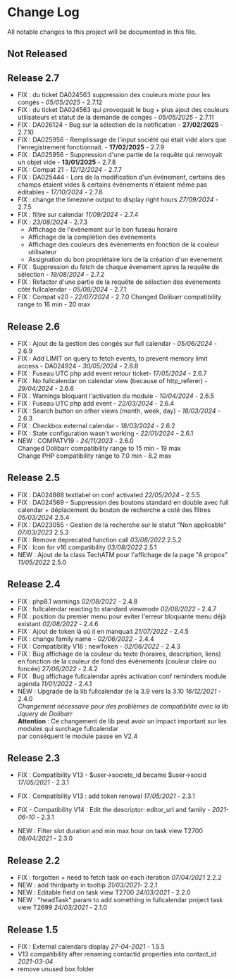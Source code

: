 # Change Log
All notable changes to this project will be documented in this file.

## Not Released



## Release 2.7
- FIX : du ticket DA024563 suppression des couleurs mixte pour les congés   - *05/05/2025* - 2.7.12
- FIX : du ticket DA024563 qui provoquait le bug + plus ajout des couleurs utilisateurs et statut de la demande de congés  - *05/05/2025* - 2.7.11  
- FIX : DA026124 - Bug sur la sélection de la notification - **27/02/2025** - 2.7.10
- FIX : DA025956 - Remplissage de l'input société qui était vidé alors que l'enregistrement fonctionnait. - **17/02/2025** - 2.7.9
- FIX : DA025956 - Suppression d'une partie de la requête qui renvoyait un objet vide - **13/01/2025** - 2.7.8 
- FIX : Compat 21 - *12/12/2024* - 2.7.7
- FIX : DA025444 - Lors de la modification d'un événement, certains des champs étaient vides & certains événements n'étaient même pas éditables - *17/10/2024* - 2.7.6
- FIX : change the timezone output to display right hours *27/09/2024* - 2.7.5
- FIX : filtre sur calendar *11/09/2024* - 2.7.4
- FIX : *23/08/2024* - 2.7.3
  - Affichage de l'évènement sur le bon fuseau horaire 
  - Affichage de la complétion des événements
  - Affichage des couleurs des évènements en fonction de la couleur utilisateur
  - Assignation du bon propriétaire lors de la création d'un évenement
- FIX : Suppression du fetch de chaque évenement apres la requête de sélection - *19/08/2024* - 2.7.2
- FIX : Refactor d'une partie de la requête de sélection des événements côté fullcalendar - *05/08/2024* - 2.7.1
- FIX : Compat v20 - *22/07/2024* - 2.7.0
  Changed Dolibarr compatibility range to 16 min - 20 max

## Release 2.6

- FIX : Ajout de la gestion des congés sur full calendar - *05/06/2024* - 2.6.9
- FIX : Add LIMIT on query to fetch events, to prevent memory limit access - DA024924 - *30/05/2024* - 2.6.8
- FIX : Fuseau UTC php add event retour ticket- *17/05/2024* - 2.6.7
- FIX : No fullcalendar on calendar view (because of http_referer) - *29/04/2024* - 2.6.6 
- FIX : Warnings bloquant l'activation du module - *10/04/2024* - 2.6.5
- FIX : Fuseau UTC php add event - *22/03/2024* - 2.6.4
- FIX : Search button on other views (month, week, day) - *18/03/2024* - 2.6.3
- FIX : Checkbox external calendar - *18/03/2024* - 2.6.2
- FIX : State configuration wasn't working - *22/01/2024* - 2.6.1
- NEW : COMPATV19 - *24/11/2023* - 2.6.0  
  Changed Dolibarr compatibility range to 15 min - 19 max  
  Change PHP compatibility range to 7.0 min - 8.2 max

## Release 2.5

- FIX :  DA024868 textlabel on conf activated *22/05/2024* - 2.5.5  
- FIX : DA024569 - Suppression des boutons standard en double avec full calendar + déplacement du bouton de recherche a coté des filtres *05/03/2024* 2.5.4
- FIX : DA023055 - Gestion de la recherche sur le statut "Non applicable" *07/03/2023* 2.5.3
- FIX : Remove deprecated function call *03/08/2022* 2.5.2
- FIX : Icon for v16 compatibility *03/08/2022* 2.5.1
- NEW : Ajout de la class TechATM pour l'affichage de la page "A propos" *11/05/2022* 2.5.0

## Release 2.4

- FIX : php8.1 warnings *02/08/2022* - 2.4.8
- FIX : fullcalendar reacting to standard viewmode *02/08/2022* - 2.4.7
- FIX : position du premier menu pour eviter l'erreur bloquante menu déjà existant *02/08/2022* - 2.4.6
- FIX : Ajout de token là où il en manquait *21/07/2022* - 2.4.5
- FIX : change family name - *02/06/2022* - 2.4.4
- FIX : Compatibility V16 : newToken - *02/06/2022* - 2.4.3
- FIX : Bug affichage de la couleur du texte (horaires, description, liens) en fonction de la couleur de fond des évènements (couleur claire ou foncée) *27/06/2022* - 2.4.2
- FIX : Bug affichage fullcalendar après activation conf reminders module agenda *11/01/2022* - 2.4.1
- NEW : Upgrade de la lib fullcalendar de la 3.9 vers la 3.10 *16/12/2021* - 2.4.0  
   *Changement nécessaire pour des problèmes de compatibilité avec la lib Jquery de Dolibarr*  
   **Attention** : Ce changement de lib peut avoir un impact important sur les modules qui surchage fullcalendar  
   par conséquent le module passe en V2.4

## Release 2.3

- FIX : Compatibility V13 - $user->societe_id became $user->socid *17/05/2021* - 2.3.1
- FIX : Compatibility V13 : add token renowal *17/05/2021* - 2.3.1
- FIX - Compatibility V14 : Edit the descriptor: editor_url and family - *2021-06-10* - 2.3.1

- NEW : Filter slot duration and min max hour on task view T2700 *08/04/2021* - 2.3.0

## Release 2.2

- FIX : forgotten </strong> + need to fetch task on each iteration *07/04/2021* 2.2.2
- NEW : add thirdparty in tooltip *31/03/2021*- 2.2.1
- NEW : Editable field on task view T2700 *24/03/2021* - 2.2.0
- NEW : "headTask" param to add something in fullcalendar project task view T2699 *24/03/2021* - 2.1.0

## Release 1.5

- FIX : External calendars display *27-04-2021* - 1.5.5
- V13 compatibility after renaming contactid properties into contact_id *2021-03-04*
- remove unused box folder
